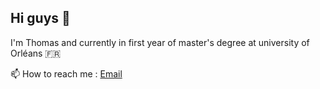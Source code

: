 <h2>
    Hi guys 👋
</h2>

<p>
    I'm Thomas and currently in first year of master's degree at university of Orléans 🇫🇷
</p>

<p>
    📫 How to reach me : <a href="mailto:pro@thomas-chevalier.fr" class="btn btn-primary">Email</a>
</p>

<!--
**thomas-che/thomas-che** is a ✨ _special_ ✨ repository because its `README.md` (this file) appears on your GitHub profile.

Here are some ideas to get you started:

- 🔭 I’m currently working on ...
- 🌱 I’m currently learning ...
- 👯 I’m looking to collaborate on ...
- 🤔 I’m looking for help with ...
- 💬 Ask me about ...
- 📫 How to reach me: ...
- 😄 Pronouns: ...
- ⚡ Fun fact: ...
-->
